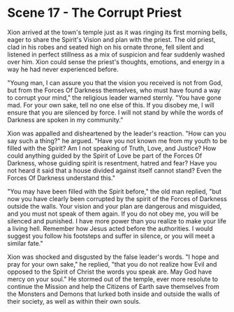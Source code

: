 # Scene 17 - The Corrupt Priest

Xion arrived at the town's temple just as it was ringing its first morning bells, eager to share the Spirit's Vision and plan with the priest. The old priest, clad in his robes and seated high on his ornate throne, fell silent and listened in perfect stillness as a mix of suspicion and fear suddenly washed over him. Xion could sense the priest's thoughts, emotions, and energy in a way he had never experienced before.

"Young man, I can assure you that the vision you received is not from God, but from the Forces Of Darkness themselves, who must have found a way to corrupt your mind," the religious leader warned sternly. "You have gone mad. For your own sake, tell no one else of this. If you disobey me, I will ensure that you are silenced by force. I will not stand by while the words of Darkness are spoken in my community."

Xion was appalled and disheartened by the leader's reaction. "How can you say such a thing?" he argued. "Have you not known me from my youth to be filled with the Spirit? Am I not speaking of Truth, Love, and Justice? How could anything guided by the Spirit of Love be part of the Forces Of Darkness, whose guiding spirit is resentment, hatred and fear? Have you not heard it said that a house divided against itself cannot stand? Even the Forces Of Darkness understand this."

"You may have been filled with the Spirit before," the old man replied, "but now you have clearly been corrupted by the spirit of the Forces of Darkness outside the walls. Your vision and your plan are dangerous and misguided, and you must not speak of them again. If you do not obey me, you will be silenced and punished. I have more power than you realize to make your life a living hell. Remember how Jesus acted before the authorities. I would suggest you follow his footsteps and suffer in silence, or you will meet a similar fate."
  

Xion was shocked and disgusted by the false leader's words. "I hope and pray for your own sake," he replied, "that you do not realize how Evil and opposed to the Spirit of Christ the words you speak are. May God have mercy on your soul." He stormed out of the temple, ever more resolute to continue the Mission and help the Citizens of Earth save themselves from the Monsters and Demons that lurked both inside and outside the walls of their society, as well as within their own souls.
